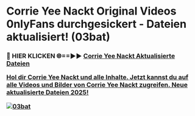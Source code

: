 # Corrie Yee Nackt Original Videos 0nlyFans durchgesickert - Dateien aktualisiert! (03bat)

<h3>🔴 HIER KLICKEN 🌐==►► <a href="https://tinyurl.com/h6vf6nb8" rel="nofollow">Corrie Yee Nackt Aktualisierte Dateien

Hol dir Corrie Yee Nackt und alle Inhalte. Jetzt kannst du auf alle Videos und Bilder von Corrie Yee Nackt zugreifen. Neue aktualisierte Dateien 2025!

[![03bat](https://i.imgur.com/sD4kR3V.gif)](https://tinyurl.com/h6vf6nb8)
